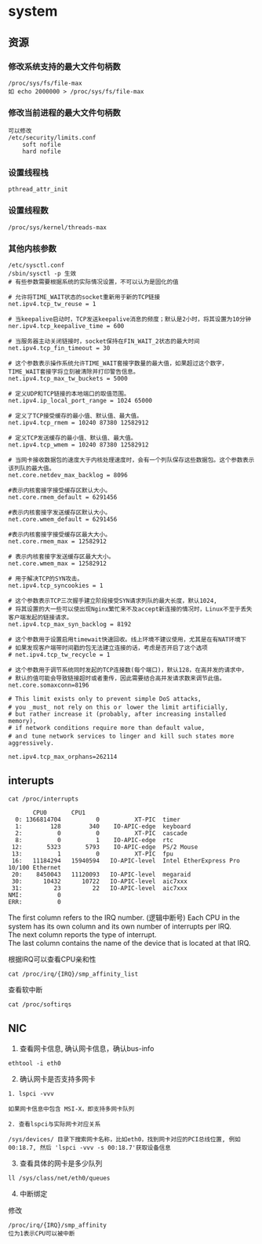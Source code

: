 # system

## 资源

### 修改系统支持的最大文件句柄数

```
/proc/sys/fs/file-max 
如 echo 2000000 > /proc/sys/fs/file-max
```

### 修改当前进程的最大文件句柄数

```
可以修改 
/etc/security/limits.conf
    soft nofile
    hard nofile
```

### 设置线程栈

```
pthread_attr_init
```

### 设置线程数

```
/proc/sys/kernel/threads-max
```


### 其他内核参数

```
/etc/sysctl.conf
/sbin/sysctl -p 生效
# 有些参数需要根据系统的实际情况设置，不可以认为是固化的值

# 允许将TIME_WAIT状态的socket重新用于新的TCP链接
net.ipv4.tcp_tw_reuse = 1

# 当keepalive启动时，TCP发送keepalive消息的频度；默认是2小时，将其设置为10分钟
ner.ipv4.tcp_keepalive_time = 600

# 当服务器主动关闭链接时，socket保持在FIN_WAIT_2状态的最大时间
net.ipv4.tcp_fin_timeout = 30

# 这个参数表示操作系统允许TIME_WAIT套接字数量的最大值，如果超过这个数字，TIME_WAIT套接字将立刻被清除并打印警告信息。
net.ipv4.tcp_max_tw_buckets = 5000

# 定义UDP和TCP链接的本地端口的取值范围。
net.ipv4.ip_local_port_range = 1024 65000

# 定义了TCP接受缓存的最小值、默认值、最大值。
net.ipv4.tcp_rmem = 10240 87380 12582912

# 定义TCP发送缓存的最小值、默认值、最大值。
net.ipv4.tcp_wmem = 10240 87380 12582912

# 当网卡接收数据包的速度大于内核处理速度时，会有一个列队保存这些数据包。这个参数表示该列队的最大值。
net.core.netdev_max_backlog = 8096

#表示内核套接字接受缓存区默认大小。
net.core.rmem_default = 6291456

#表示内核套接字发送缓存区默认大小。
net.core.wmem_default = 6291456

#表示内核套接字接受缓存区最大大小。
net.core.rmem_max = 12582912

# 表示内核套接字发送缓存区最大大小。
net.core.wmem_max = 12582912

# 用于解决TCP的SYN攻击。
net.ipv4.tcp_syncookies = 1

# 这个参数表示TCP三次握手建立阶段接受SYN请求列队的最大长度，默认1024,
# 将其设置的大一些可以使出现Nginx繁忙来不及accept新连接的情况时，Linux不至于丢失客户端发起的链接请求。
net.ipv4.tcp_max_syn_backlog = 8192

# 这个参数用于设置启用timewait快速回收。线上环境不建议使用，尤其是在有NAT环境下
# 如果发现客户端带时间戳的包无法建立连接的话，考虑是否开启了这个选项
# net.ipv4.tcp_tw_recycle = 1

# 这个参数用于调节系统同时发起的TCP连接数(每个端口)，默认128，在高并发的请求中，
# 默认的值可能会导致链接超时或者重传，因此需要结合高并发请求数来调节此值。
net.core.somaxconn=8196

# This limit exists only to prevent simple DoS attacks,
# you _must_ not rely on this oｒ lower the limit artificially,
# but rather increase it (probably, after increasing installed memory),
# if network conditions require more than default value,
# anｄ tune network services to linger anｄ kill such states more aggressively.

net.ipv4.tcp_max_orphans=262114

```

## interupts

```
cat /proc/interrupts

	   CPU0       CPU1
  0: 1366814704          0          XT-PIC  timer
  1:        128        340    IO-APIC-edge  keyboard
  2:          0          0          XT-PIC  cascade
  8:          0          1    IO-APIC-edge  rtc
 12:       5323       5793    IO-APIC-edge  PS/2 Mouse
 13:          1          0          XT-PIC  fpu
 16:   11184294   15940594   IO-APIC-level  Intel EtherExpress Pro 10/100 Ethernet
 20:    8450043   11120093   IO-APIC-level  megaraid
 30:      10432      10722   IO-APIC-level  aic7xxx
 31:         23         22   IO-APIC-level  aic7xxx
NMI:          0
ERR:          0
```

The first column refers to the IRQ number.  (逻辑中断号)
Each CPU in the system has its own column and its own number of interrupts per IRQ.  
The next column reports the type of interrupt.  
The last column contains the name of the device that is located at that IRQ.  

根据IRQ可以查看CPU亲和性

```
cat /proc/irq/{IRQ}/smp_affinity_list
```

查看软中断

```
cat /proc/softirqs
```

## NIC

1. 查看网卡信息, 确认网卡信息，确认bus-info

```
ethtool -i eth0
```

2. 确认网卡是否支持多网卡

```
1. lspci -vvv

如果网卡信息中包含 MSI-X，即支持多网卡队列

2. 查看lspci与实际网卡对应关系

/sys/devices/ 目录下搜索网卡名称，比如eth0，找到网卡对应的PCI总线位置, 例如 00:18.7, 然后 'lspci -vvv -s 00:18.7'获取设备信息
```

3. 查看具体的网卡是多少队列

```
ll /sys/class/net/eth0/queues
```

4. 中断绑定

修改
```
/proc/irq/{IRQ}/smp_affinity
位为1表示CPU可以被中断
```
